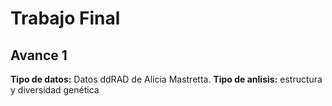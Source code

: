 # Trabajo Final
## Avance 1

**Tipo de datos:** Datos ddRAD de Alicia Mastretta.
**Tipo de anlisis:** estructura y diversidad genética
